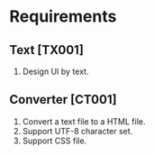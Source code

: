 # Requirements

## Text [TX001]

1. Design UI by text.

## Converter [CT001]

1. Convert a text file to a HTML file.
1. Support UTF-8 character set.
1. Support CSS file.
